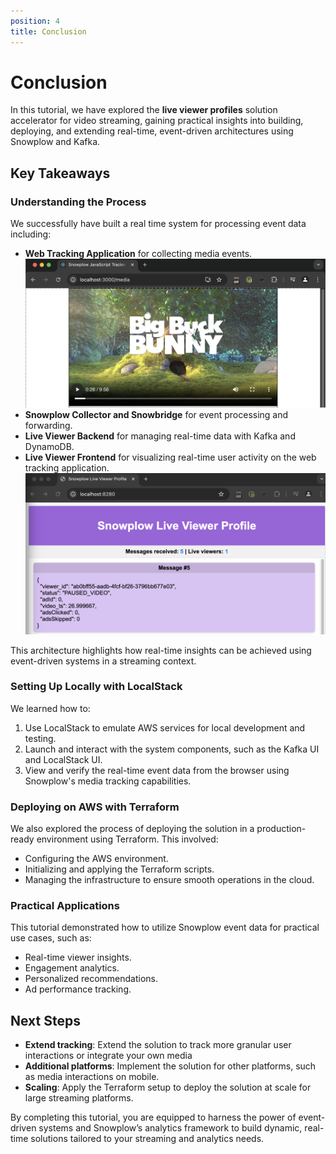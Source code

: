 ```yaml
---
position: 4
title: Conclusion
---
```


# Conclusion

In this tutorial, we have explored the **live viewer profiles** solution accelerator for video streaming, gaining practical insights into building, deploying, and extending real-time, event-driven architectures using Snowplow and Kafka.

## Key Takeaways

### Understanding the Process
We successfully have built a real time system for processing event data including:
- **Web Tracking Application** for collecting media events.
![Application Output](images/video.png)
- **Snowplow Collector and Snowbridge** for event processing and forwarding.
- **Live Viewer Backend** for managing real-time data with Kafka and DynamoDB.
- **Live Viewer Frontend** for visualizing real-time user activity on the web tracking application.
![Live viewer frontend](images/live-viewer.png)

This architecture highlights how real-time insights can be achieved using event-driven systems in a streaming context.

### Setting Up Locally with LocalStack
We learned how to:
1. Use LocalStack to emulate AWS services for local development and testing.
2. Launch and interact with the system components, such as the Kafka UI and LocalStack UI.
3. View and verify the real-time event data from the browser using Snowplow's media tracking capabilities.

### Deploying on AWS with Terraform
We also explored the process of deploying the solution in a production-ready environment using Terraform. This involved:
- Configuring the AWS environment.
- Initializing and applying the Terraform scripts.
- Managing the infrastructure to ensure smooth operations in the cloud.

### Practical Applications
This tutorial demonstrated how to utilize Snowplow event data for practical use cases, such as:
- Real-time viewer insights.
- Engagement analytics.
- Personalized recommendations.
- Ad performance tracking.

## Next Steps
- **Extend tracking**: Extend the solution to track more granular user interactions or integrate your own media
- **Additional platforms**: Implement the solution for other platforms, such as media interactions on mobile.
- **Scaling**: Apply the Terraform setup to deploy the solution at scale for large streaming platforms.

By completing this tutorial, you are equipped to harness the power of event-driven systems and Snowplow’s analytics framework to build dynamic, real-time solutions tailored to your streaming and analytics needs.
